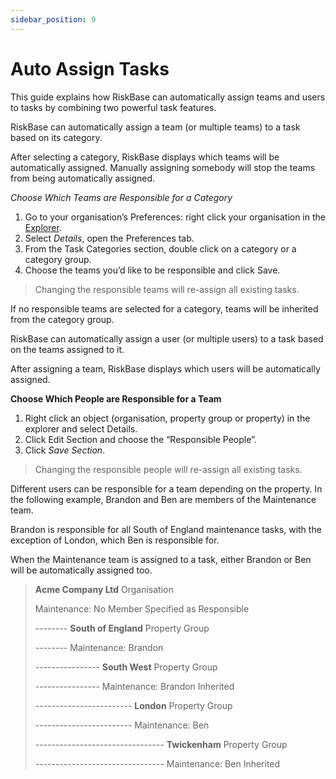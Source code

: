 ```yaml
---
sidebar_position: 9
---
```

# Auto Assign Tasks

This guide explains how RiskBase can automatically assign teams and users to tasks by combining two powerful task features.



RiskBase can automatically assign a team (or multiple teams) to a task based on its category.

After selecting a category, RiskBase displays which teams will be automatically assigned. Manually assigning somebody will stop the teams from being automatically assigned.

*Choose Which Teams are Responsible for a Category*

1. Go to your organisation’s Preferences: right click your organisation in the [Explorer](a).
1. Select *Details*, open the Preferences tab.
1. From the Task Categories section, double click on a category or a category group.
1. Choose the teams you’d like to be responsible and click Save.

> Changing the responsible teams will re-assign all existing tasks.

If no responsible teams are selected for a category, teams will be inherited from the category group.

RiskBase can automatically assign a user (or multiple users) to a task based on the teams assigned to it.

After assigning a team, RiskBase displays which users will be automatically assigned.

**Choose Which People are Responsible for a Team**

1. Right click an object (organisation, property group or property) in the explorer and select Details.
1. Click Edit Section and choose the “Responsible People”.
1. Click *Save Section*.

> Changing the responsible people will re-assign all existing tasks.

Different users can be responsible for a team depending on the property. In the following example, Brandon and Ben are members of the Maintenance team.

Brandon is responsible for all South of England maintenance tasks, with the exception of London, which Ben is responsible for.

When the Maintenance team is assigned to a task, either Brandon or Ben will be automatically assigned too.

> **Acme Company Ltd** Organisation
>
> Maintenance: No Member Specified as Responsible
>
> -------- **South of England** Property Group
>
> -------- Maintenance: Brandon
>
> ---------------- **South West** Property Group
>
> ---------------- Maintenance: Brandon Inherited
>
> ------------------------ **London** Property Group
>
> ------------------------ Maintenance: Ben
>
> -------------------------------- **Twickenham** Property Group
>
> -------------------------------- Maintenance: Ben Inherited
